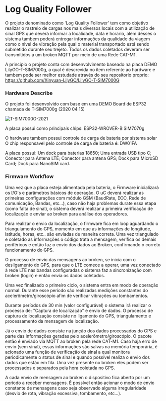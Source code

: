 # Log Quality Follower
O projeto denominado como 'Log Quality Follower' tem como objetivo realizar o rastreio de cargas nos mais diversos locais com a utilização de sinal GPS que deverá informar a localidade, data e horario, alem desses o sistema tambem poderá entregar informações da qualidade da viagem como o nivel de vibração pela qual o material transportado está sendo submetido durante seu trejeto. Todos os dados coletados deveram ser transmitidos a um broken MQTT por meio de uma Rede CAT-M1.

A principio o projeto conta com desenvolvimento baseado na placa DEMO LilyGO-T-SIM7000g, a qual é descrevida no item referente ao hardware e tambem pode ser melhor estudade através do seu repositorio proprio:
https://github.com/Xinyuan-LilyGO/LilyGO-T-SIM7000G

### Hardware Describe
O projeto foi desenvolvido com base em uma DEMO Board de ESP32 chamada de T-SIM7000g (2020 04 15)

![T-SIM7000G-2021](https://user-images.githubusercontent.com/81943185/150889211-c1098896-2e1c-43e8-9965-a58b85a1e52e.jpg)

A placa possui como principais chips:
    ESP32-WROVER-B
    SIM7070g

O hardware tambem possui controle de carga de bateria por sistema solar
O chip responsavel pelo controle de carga de bateria é:
    DW01FA

A placa possui:
    Um dock para baterias 18650;
    Uma entrada USB tipo C;
    Conector para Antena LTE;
    Conector para antena GPS;
    Dock para MicroSD Card;
    Dock para NanoSIM card.

### Firmware Workflow

Uma vez que a placa esteja alimentada pela bateria, o Firmware inicializará os I/O's e parâmetros básicos de operação.
O uC deverá realizar as primeiras configurações com módulo GSM (BaudRate, ECO, Rede de comunicação, Bandas, etc...), caso não haja problemas durate essa etapa (como falta de sinal), o sistema deverá realizar a primeira verificação de localização e enviar ao broken para análise dos operadores.

Para realizar o envio da localização, o firmware fica em loop aguardando o triangulamento do GPS, momento em que as informações de longitude, latitude, horas, etc.. são enviadas de maneira correta.
Uma vez triangulado e coletado as informações o código trata a mensagem, verifica os demais periféricos e então faz o envio dos dados ao Broken, confirmando o correto funcionamento do GPS.

O processo de envio das mensagens ao broken, se inicia com o desligamento do GPS, para que o LTE comece a operar, uma vez conectado à rede LTE nas bandas configuradas o sistema faz a sincronização com broken (login) e então envia os dados coletados.

Uma vez finalizado o primeiro ciclo, o sistema entra em modo de operação normal. Durante esse período são realizadas medições constantes do acelerômetro/giroscópio afim de verificar vibrações ou tombamentos.

Durante períodos de 30 min (valor configurável) o sistema irá realizar o processo de: "Captura de localização" e envio de dados. O processo de captura de localização consiste no ligamento do GPS, triangulamento e processamento da mensagem de localização. 

Já o envio de dados consiste na junção dos dados processados do GPS e parte das informações geradas pelo acelerômetro/giroscópio. O pacote então é enviado via MQTT ao broken pela rede CAT-M1. Caso haja erro de envio (sem sinal), essas informações são salvas na memória temporária, é acionado uma função de verificação de sinal a qual monitora periodicamente o status de sinal e quando possível realiza o envio dos dados que estão em fila. Uma vez presente no broken eles podem ser processados e separados pela hora coletada no GPS.

A cada envio de mensagem ao broken o dispositivo fica aberto por um período a receber mensagens. É possível então acionar o modo de envio constante de mensagens caso seja observado alguma irregularidade (desvio de rota, vibração excessiva, tombamento, etc...).

